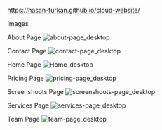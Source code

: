 https://hasan-furkan.github.io/cloud-website/

Images

About Page
![about-page_desktop](https://user-images.githubusercontent.com/81443587/131428178-5e08b118-60ba-4ad7-b610-7ea47722fa51.png)

Contact Page
![contact-page_desktop](https://user-images.githubusercontent.com/81443587/131428184-c61cbbc2-67b1-40b3-b0fd-139cd76a8479.png)

Home Page
![Home_desktop](https://user-images.githubusercontent.com/81443587/131428187-34891323-deea-4172-ae95-725b297948b1.png)

Pricing Page
![pricing-page_desktop](https://user-images.githubusercontent.com/81443587/131428194-91a875c2-7613-41cd-90f3-fd6c41f129c3.png)

Screenshoots Page
![screenshoots-page_desktop](https://user-images.githubusercontent.com/81443587/131428197-bad6ce0e-6bd7-4236-a7d8-eaabb20c4532.png)

Services Page
![services-page_desktop](https://user-images.githubusercontent.com/81443587/131428202-869481ee-c3e6-483f-a71e-dbc282646d4e.png)

Team Page
![team-page_desktop](https://user-images.githubusercontent.com/81443587/131428204-c11d2678-ba22-457d-ad87-1187060571fc.png)

